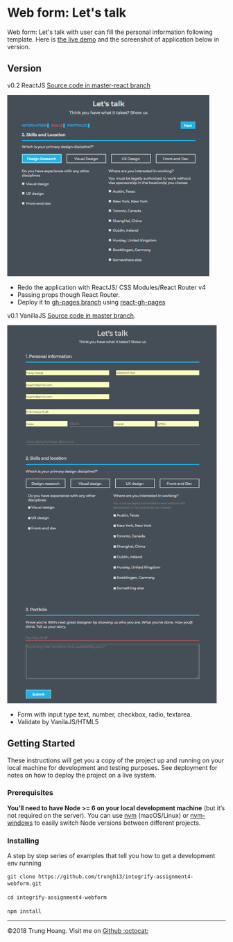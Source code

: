 # Web form: Let's talk  

Web form: Let's talk with user can fill the personal information following template. Here is [ the live demo](https://trungh13.github.io/integrify-assignment4-webform/SkillsAndLocation) and the screenshot of application below in version.

## Version
v0.2 ReactJS [Source code in master-react branch](https://github.com/trungh13/integrify-assignment4-webform/tree/master)

![Version 0.2 React](./screenshot2.png)
* Redo the application with ReactJS/ CSS Modules/React Router v4 
* Passing props though React Router.
* Deploy it to [gh-pages branch](https://github.com/trungh13/integrify-assignment4-webform/tree/gh-pages) using [react-gh-pages](https://github.com/gitname/react-gh-pages)

v0.1 VanillaJS [Source code in master branch](https://github.com/trungh13/integrify-assignment4-webform/tree/master).

![Version 0.1 Vanila JS](./screenshot1.png)
  
  * Form with input type text, number, checkbox, radio, textarea.
  * Validate by VanilaJS/HTML5 

## Getting Started

These instructions will get you a copy of the project up and running on your local machine for development and testing purposes. See deployment for notes on how to deploy the project on a live system.

### Prerequisites

**You’ll need to have Node >= 6 on your local development machine** (but it’s not required on the server). You can use [nvm](https://github.com/creationix/nvm#installation) (macOS/Linux) or [nvm-windows](https://github.com/coreybutler/nvm-windows#node-version-manager-nvm-for-windows) to easily switch Node versions between different projects.

### Installing

A step by step series of examples that tell you how to get a development env running

```
git clone https://github.com/trungh13/integrify-assignment4-webform.git

cd integrify-assignment4-webform

npm install
```
---
©2018 Trung Hoang. Visit me on <a href="https://github.com/trungh13/">Github :octocat:</a> 
